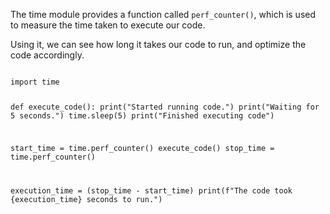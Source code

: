 The time module provides a function called `perf_counter()`, which is used to measure the time taken to execute our code.

Using it, we can see how long it takes our code to run, and optimize the code accordingly.

<codeblock language="python" type="lesson">
<code>
import time

def execute_code():
  print("Started running code.")
  print("Waiting for 5 seconds.")
  time.sleep(5)
  print("Finished executing code")


start_time = time.perf_counter()
execute_code()
stop_time = time.perf_counter()

execution_time = (stop_time - start_time)
print(f"The code took {execution_time} seconds to run.")
</code>
</codeblock>